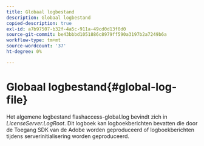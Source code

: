 ```yaml
---
title: Globaal logbestand
description: Globaal logbestand
copied-description: true
exl-id: a7b97507-b32f-4a5c-911a-49cd0d13f0d0
source-git-commit: be43bbbd1051886c8979ff590a3197b2a7249b6a
workflow-type: tm+mt
source-wordcount: '37'
ht-degree: 0%

---
```


# Globaal logbestand{#global-log-file}

Het algemene logbestand flashaccess-global.log bevindt zich in *LicenseServer.LogRoot*. Dit logboek kan logboekberichten bevatten die door de Toegang SDK van de Adobe worden geproduceerd of logboekberichten tijdens serverinitialisering worden geproduceerd.

